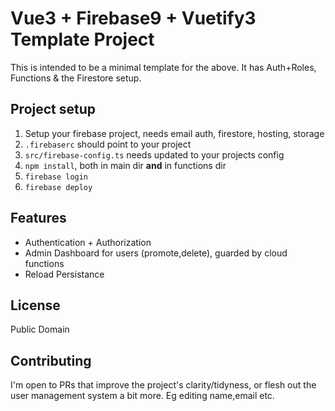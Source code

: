 # Vue3 + Firebase9 + Vuetify3 Template Project

This is intended to be a minimal template for the above. It has Auth+Roles, Functions & the Firestore setup.

## Project setup

1. Setup your firebase project, needs email auth, firestore, hosting, storage
2. `.firebaserc` should point to your project
3. `src/firebase-config.ts` needs updated to your projects config
4. `npm install`, both in main dir **and** in functions dir
5. `firebase login`
6. `firebase deploy`

## Features

 - Authentication + Authorization
 - Admin Dashboard for users (promote,delete), guarded by cloud functions
 - Reload Persistance


## License

Public Domain

## Contributing

I'm open to PRs that improve the project's clarity/tidyness, or flesh out the user management system a bit more. Eg editing name,email etc.
